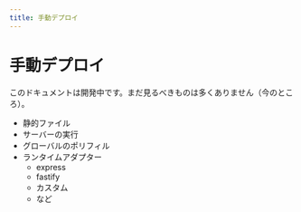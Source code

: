 ```yaml
---
title: 手動デプロイ
---
```


# 手動デプロイ

<docs-warning>
  このドキュメントは開発中です。まだ見るべきものは多くありません（今のところ）。
</docs-warning>

- 静的ファイル
- サーバーの実行
- グローバルのポリフィル
- ランタイムアダプター
  - express
  - fastify
  - カスタム
  - など



